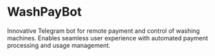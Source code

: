 # WashPayBot
Innovative Telegram bot for remote payment and control of washing machines. Enables seamless user experience with automated payment processing and usage management.
